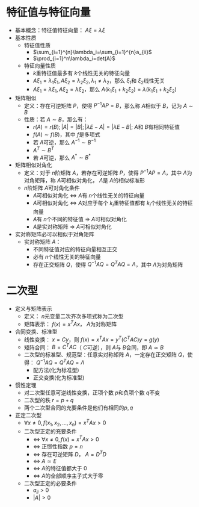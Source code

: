# 特征值与特征向量
- 基本概念：特征值特征向量： $A\xi=\lambda \xi$
- 基本性质
  - 特征值性质
    - $\sum_{i=1}^{n}\lambda_i=\sum_{i=1}^{n}a_{ii}$
    - $\prod_{i=1}^n\lambda_i=det(A)$
  - 特征向量性质
    - $k$重特征值最多有 $k$个线性无关的特征向量
    - $A\xi_1=\lambda_1 \xi_1,A\xi_2=\lambda_2 \xi_2,\lambda_1\neq\lambda_2$，那么 $\xi_1$和 $\xi_2$线性无关
    - $A\xi_1=\lambda \xi_1,A\xi_2=\lambda \xi_2$，那么 $A(k_1\xi_1+k_2\xi_2)=\lambda (k_1\xi_1+k_2\xi_2)$
- 矩阵相似
  - 定义：存在可逆矩阵 $P$，使得 $P^{-1}AP=B$，那么称 $A$相似于 $B$，记为 $A\sim B$
  - 性质：若 $A\sim B$，那么有：
    - $r(A)=r(B);|A|=|B|;|\lambda E-A|=|\lambda E-B|$; $A$和 $B$有相同特征值
    - $f(A)\sim f(B)$，其中 $f$是多项式
    - 若 $A$可逆，那么 $A^{-1}\sim B^{-1}$
    - $A^T\sim B^T$
    - 若 $A$可逆，那么 $A^*\sim B^*$ 
- 矩阵相似对角化
  - 定义：对于 $n$阶矩阵 $A$，若存在可逆矩阵 $P$，使得 $P^{-1}AP=\Lambda$，其中 $\Lambda$为对角矩阵，称 $A$可相似对角化， $\Lambda$是 $A$的相似标准形
  - $n$阶矩阵 $A$可对角化条件
    - $A$可相似对角化 $\Leftrightarrow$ $A$有 $n$个线性无关的特征向量
    - $A$可相似对角化 $\Leftrightarrow$ $A$对应于每个 $k_i$重特征值都有 $k_i$个线性无关的特征向量
    - $A$有 $n$个不同的特征值 $\Rightarrow$ $A$可相似对角化
    - $A$是实对称矩阵 $\Rightarrow$ $A$可相似对角化
- 实对称矩阵必可以相似于对角矩阵
  - 实对称矩阵 $A$：
    - 不同特征值对应的特征向量相互正交
    - 必有 $n$个线性无关的特征向量
    - 存在正交矩阵 $Q$，使得 $Q^{-1}AQ=Q^{T}AQ=\Lambda$，其中 $\Lambda$为对角矩阵
# 二次型
- 定义与矩阵表示
  - 定义： $n$元变量二次齐次多项式称为二次型
  - 矩阵表示： $f(x)=x^TAx$， $A$为对称矩阵
- 合同变换、标准型
  - 线性变换： $x=Cy$，则 $f(x)=x^TAx=y^T(C^TAC)y=g(y)$
  - 矩阵合同： $B=C^TAC$（ $C$可逆），则 $A$与 $B$合同，即 $A\simeq B$
  - 二次型的标准型、规范型：任意实对称矩阵 $A$，一定存在正交矩阵 $Q$，使得： $Q^{-1}AQ=Q^TAQ=\Lambda$
    - 配方法(化为标准型)
    - 正交变换(化为标准型)
- 惯性定理
  - 对二次型任意可逆线性变换，正项个数 $p$和负项个数 $q$不变
  - 二次型的秩 $r=p+q$
  - 两个二次型合同的充要条件是他们有相同的$p,q$
- 正定二次型
  - $\forall x\neq 0,f(x_1,x_2,...,x_n)=x^TAx>0$
  - 二次型正定的充要条件
    - $\iff$ $\forall x \neq 0,f(x)=x^TAx>0$
    - $\iff$ 正惯性指数 $p=n$
    - $\iff$ 存在可逆矩阵 $D$， $A=D^TD$
    - $\iff$ $A\simeq E$
    - $\iff$ $A$的特征值都大于 $0$
    - $\iff$ $A$的全部顺序主子式大于零
  - 二次型正定的必要条件
    - $a_{ii}>0$
    - $|A|>0$

